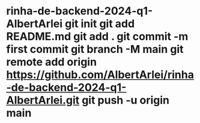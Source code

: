 # rinha-de-backend-2024-q1-AlbertArlei git init git add README.md git add . git commit -m first commit git branch -M main git remote add origin https://github.com/AlbertArlei/rinha-de-backend-2024-q1-AlbertArlei.git git push -u origin main
